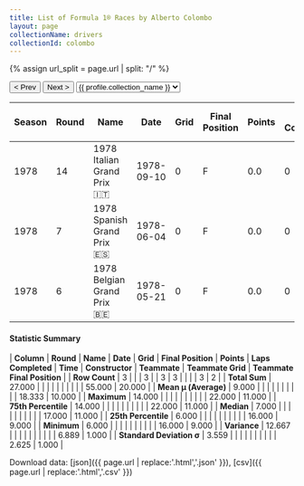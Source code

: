 ```yaml
---
title: List of Formula 1® Races by Alberto Colombo
layout: page
collectionName: drivers
collectionId: colombo
---
```


{% assign url_split = page.url | split: "/" %}
<div id="collection-navigation">
<button onclick="selector.options[selector.selectedIndex-1].value && (window.location = selector.options[selector.selectedIndex-1].value);">&lt; Prev</button>
<button onclick="selector.options[selector.selectedIndex+1].value && (window.location = selector.options[selector.selectedIndex+1].value);">Next &gt;</button>
<select id="selector" onchange="this.options[this.selectedIndex].value && (window.location = this.options[this.selectedIndex].value);">
  {% for collectionId in site.data[page.collectionName].refs %}
    {% if collectionId == page.collectionId %}
      {% assign selected = "selected" %}
    {% else %}
      {% assign selected = "" %}
    {% endif %}
    {% assign profile = site.data[page.collectionName][collectionId].profile %}
    <option value="/f1/{{ page.collectionName }}/{{ collectionId }}/{{ url_split[4] }}" {{ selected }}>{{ profile.collection_name }}</option>
  {% endfor %}
</select>
</div>

| Season | Round | Name | Date | Grid | Final Position | Points | Laps Completed | Time | Constructor | Teammate | Teammate Grid | Teammate Final Position |
|--|--|--|--|--|--|--|--|--|--|--|--|--|
| 1978 | 14 | 1978 Italian Grand Prix 🇮🇹 | 1978-09-10 | 0 | F | 0.0 | 0 |   | Merzario 🇮🇹 | [Arturo Merzario 🇮🇹](/f1/drivers/merzario) | 22 | R |
| 1978 | 7 | 1978 Spanish Grand Prix 🇪🇸 | 1978-06-04 | 0 | F | 0.0 | 0 |   | ATS 🇮🇹 | [Jochen Mass 🇩🇪](/f1/drivers/mass) | 17 | 9 |
| 1978 | 6 | 1978 Belgian Grand Prix 🇧🇪 | 1978-05-21 | 0 | F | 0.0 | 0 |   | ATS 🇮🇹 | [Jochen Mass 🇩🇪](/f1/drivers/mass) | 16 | 11 |

#### Statistic Summary

| **Column** | **Round** | **Name** | **Date** | **Grid** | **Final Position** | **Points** | **Laps Completed** | **Time** | **Constructor** | **Teammate** | **Teammate Grid** | **Teammate Final Position** |
| **Row Count** | 3 |  |  | 3 |  | 3 | 3 |  |  |  | 3 | 2 |
| **Total Sum** | 27.000 |  |  |  |  |  |  |  |  |  | 55.000 | 20.000 |
| **Mean μ (Average)** | 9.000 |  |  |  |  |  |  |  |  |  | 18.333 | 10.000 |
| **Maximum** | 14.000 |  |  |  |  |  |  |  |  |  | 22.000 | 11.000 |
| **75th Percentile** | 14.000 |  |  |  |  |  |  |  |  |  | 22.000 | 11.000 |
| **Median** | 7.000 |  |  |  |  |  |  |  |  |  | 17.000 | 11.000 |
| **25th Percentile** | 6.000 |  |  |  |  |  |  |  |  |  | 16.000 | 9.000 |
| **Minimum** | 6.000 |  |  |  |  |  |  |  |  |  | 16.000 | 9.000 |
| **Variance** | 12.667 |  |  |  |  |  |  |  |  |  | 6.889 | 1.000 |
| **Standard Deviation σ** | 3.559 |  |  |  |  |  |  |  |  |  | 2.625 | 1.000 |

Download data: [json]({{ page.url | replace:'.html','.json' }}), [csv]({{ page.url | replace:'.html','.csv' }})
